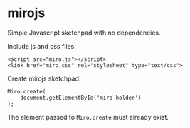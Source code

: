 # mirojs

Simple Javascript sketchpad with no dependencies.

Include js and css files:

    <script src="miro.js"></script>
    <link href="miro.css" rel="stylesheet" type="text/css">

Create mirojs sketchpad:

    Miro.create(
        document.getElementById('miro-holder')
    );

The element passed to `Miro.create` must already exist.
